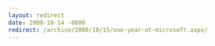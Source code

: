 ```yaml
---
layout: redirect
date: 2008-10-14 -0800
redirect: /archive/2008/10/15/one-year-at-microsoft.aspx/
---
```

